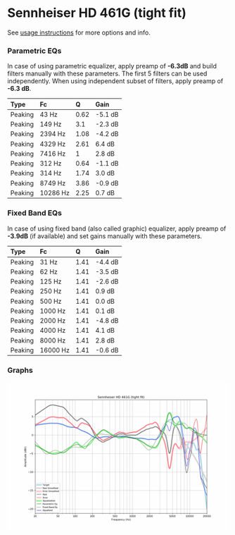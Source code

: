 # Sennheiser HD 461G (tight fit)
See [usage instructions](https://github.com/jaakkopasanen/AutoEq#usage) for more options and info.

### Parametric EQs
In case of using parametric equalizer, apply preamp of **-6.3dB** and build filters manually
with these parameters. The first 5 filters can be used independently.
When using independent subset of filters, apply preamp of **-6.3 dB**.

| Type    | Fc       |    Q | Gain    |
|:--------|:---------|:-----|:--------|
| Peaking | 43 Hz    | 0.62 | -5.1 dB |
| Peaking | 149 Hz   | 3.1  | -2.3 dB |
| Peaking | 2394 Hz  | 1.08 | -4.2 dB |
| Peaking | 4329 Hz  | 2.61 | 6.4 dB  |
| Peaking | 7416 Hz  | 1    | 2.8 dB  |
| Peaking | 312 Hz   | 0.64 | -1.1 dB |
| Peaking | 314 Hz   | 1.74 | 3.0 dB  |
| Peaking | 8749 Hz  | 3.86 | -0.9 dB |
| Peaking | 10286 Hz | 2.25 | 0.7 dB  |

### Fixed Band EQs
In case of using fixed band (also called graphic) equalizer, apply preamp of **-3.9dB**
(if available) and set gains manually with these parameters.

| Type    | Fc       |    Q | Gain    |
|:--------|:---------|:-----|:--------|
| Peaking | 31 Hz    | 1.41 | -4.4 dB |
| Peaking | 62 Hz    | 1.41 | -3.5 dB |
| Peaking | 125 Hz   | 1.41 | -2.6 dB |
| Peaking | 250 Hz   | 1.41 | 0.9 dB  |
| Peaking | 500 Hz   | 1.41 | 0.0 dB  |
| Peaking | 1000 Hz  | 1.41 | 0.1 dB  |
| Peaking | 2000 Hz  | 1.41 | -4.8 dB |
| Peaking | 4000 Hz  | 1.41 | 4.1 dB  |
| Peaking | 8000 Hz  | 1.41 | 2.8 dB  |
| Peaking | 16000 Hz | 1.41 | -0.6 dB |

### Graphs
![](./Sennheiser%20HD%20461G%20(tight%20fit).png)